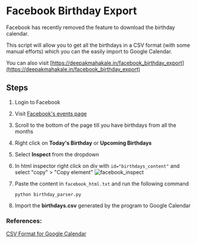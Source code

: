 Facebook Birthday Export
===

Facebook has recently removed the feature to download the birthday calendar.

This script will allow you to get all the birthdays in a CSV format (with some manual efforts) which you can the easily import to Google Calendar.

You can also visit [https://deepakmahakale.in/facebook_birthday_export](https://deepakmahakale.in/facebook_birthday_export)

## Steps

1. Login to Facebook
2. Visit [Facebook's events page](https://www.facebook.com/events/birthdays)
3. Scroll to the bottom of the page till you have birthdays from all the months
4. Right click on **Today's Birthday** or **Upcoming Birthdays**
5. Select **Inspect** from the dropdown
6. In html inspector right click on div with `id="birthdays_content"` and select "copy" > "Copy element"
  ![facebook_inspect](https://user-images.githubusercontent.com/14993828/63705538-009e7d80-c84b-11e9-9f13-5c8da95996a0.png)

8. Paste the content in `facebook_html.txt` and run the following command
    ```shell
    python birthday_parser.py
    ```
9. Import the **birthdays.csv** generated by the program to Google Calendar

### References:

[CSV Format for Google Calendar](https://support.google.com/calendar/answer/37118?hl=en)
